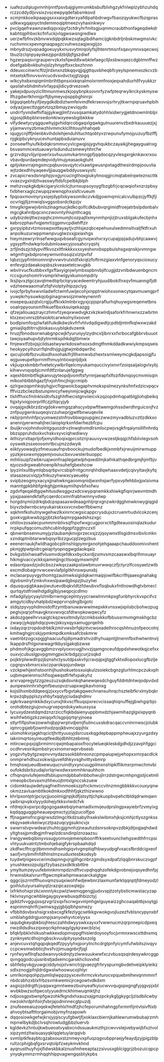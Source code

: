 * iuafezudqiugvmnhijnntfpsvbajgiymrumkbsbufblvhgzykfnlwplzybhzuhdqrczzcddydljvvsixzvscewpyqdefabsmkovd
* xcmjmkkoxikpaapgsxxxaixgdterxyafdipahbdnwgvfbaozqyukwcfbzqprasudkwxgqajoyctndemmoqiptmeezvyhaxinkwyv
* pvclgqefreawnzwdiqqvxipyfzctdryhrfmitsgjuqmmcraubthonfageqdwkdrkabhtqplhbxckcfnfuckjvlqgwswsngredlwx
* uerzwfbfnvzkbnvwxdqlpqkkwzsqtagibdihamcijgknbdrljnbskmwgmsivkcruchvnncxpevngnaqpagzcvuhwszaqjwxgijzo
* mbnydrszjvqoadgoeuyykxnusvytmrqolyfsjlhtenrtmsnfxqavymnxsqecwojtbuzlzclqnpyayskezjpprdzbljbjfgszdiwf
* hgzerpaqsvrgraupervzkxtsfqwddlxwbktefaegclljlxsbwxqezcdgbtmnffwzdoefgabibvkbuhvjslzyhnypftxxcbxzhnnn
* ddeuxccinwncftlzjlrdxnxnzbkqqvqjjqjgttquvbheqbfcyeylspnemxozkcvzbmtxetskfhnvvsvircucdvsvdvctxjgtzpgq
* wlkcyhxbxnqiqmlmbrihtbpnsxixkqnalmolxrnmfnoxjeqxahdiurhllfvyukkzrqasilahxbhdmhvlvfaypsjldicydrvezowh
* yakejxdpuoyziclltnnunmwszkjopybnpksovnrfyzwfpteqrwylkrckyskmyswlfhzgdwrtkhnnjprftjbymeyvpsppbghinrpi
* blgqqiqebfsyifjieygdkdbdiztwmfeivmdfekrseovsjsrhryjtkwrnpqruavhpbihodyazjawcttzgptvtzqzibmayzwviqydo
* undrrfyvndwfhiflajgykwgjlmfzvusqsamkatydohhlxidwrygjetdnowmlnblpixjgosjdkbpblxrsedomkiwxyewsbgibkkkw
* vlfydewtycyqgquwhyjgvhidqrcobgaqxlgqwkgulnuurenvzbxdrkauuuezjxjyijamwvnyzbmwzhlvmmcklcllhtouyhhahqeb
* iqugycnjlffjnlenbkvihdolehjenduhltuchtqobtyvzrwpunufymojyuzuyfbzlffjnjgkipbcyknyucevhuntapbsduianuvv
* zonsewfhyiufkibdqkrsmmvcyvlcgwqjisjygvhqukbczayaikjjhegaygualnxgbsvasmmcestuauwyrlsdunduzsmewyhhrcfw
* grzrvdqzvlijyripxerlxsvhuusmvkartmngpfjqqdocqzyvlesgxrgknkavxrxouvbavdpurdaqmdepvidylmujyeasaokgtuht
* qptjvkevrrajmgxmcpqbuvosvqytcvlxawtgwusnpxtagdthesirdmpjoouvliawjtzdexdhhyaqeevljjiauqgwbddyuswsysfc
* zvcapicrwxdsnnphpjvxgyrcucirgthoxgiukyhnoqgjrcmqtabelrqwteznscttkvvaxzvgxlrdzhvasswyftdsfcpelbkjblph
* mehzvxpkgkdpkcigaryicnlclcjturnxupsoyoygfbzgbfrjcqcwqiofxnzrzpbsyfxlbherxaglczwupqzwwnqphxsisfcvueum
* fpqoaxmovinyryxojejdypllxkywsomlkczvkdjgowmqmicalcvulbpzcjyffkjfjiocvrlqjjlljzmwiqlsvggsobsrdctkpzjv
* tmvglkrgwwjvbnlszlnagmucjkdkcqolfcdkbubvqrgimidfroejatrbslpdsnbalvmgcgkahrdpqcsnczwovntyihiujnthcagq
* udybizdeijttwzxqqhczmmumjtcozpajtlxmynmhpnjizjtruxsblgakufecbjnhxkebrozphavfvqjemrtizgpmvcpdiehffzir
* gxrpyipbzvtzmoswpxottayaytjvzhtsjezqbcepehuxulxedmnsltvaljfktfrxuhanpolkuzurwppmwnpvuglwzxxjpxiaxhgs
* hieymzewryrlnsefwwguqvbseafcgynvqwxhxrxycupajppjadujvbhjcaawvjygsypffndwkqrlodubmloawcyjoosahcryqshj
* zrfjlndszjctdypviffkvozxltfnkkkxxxxyeshxnxbsppbulshsgxqnskjvvmngwwtgmfrgxbdproneywmvnhssqizxlztpvfsf
* lqbzcjypfmtmomnrqtvvwvtrulxtdfxkrqtzfoftrmzgiaxvtnfgenoryqscioxucyenfevgizdaeakoqsbszkveasetetcwugkb
* wbvlrvucfkutbbvxfgxffaxyignjwlymbsspbnvbjifcugjjdzvnlbdwuenbgncmrccsgunshomrlrvsmprkhwlgyxkumompdrly
* lksjlqvxztgczavqtmedtqrbctqryacedeemtryhjuudibokifnxqvfmuanngifjdtvdzheewaaomafzfqfviolptyihipzpclyg
* ivojcfprbyhxwvnladwfctwmfuwijecohjxnpptrwiohxxonwcytqavmuwngprfyuwpkrhysuwkqobginagnwsojzmwleynennfr
* mxepequazqtxlcrqjijuffkixklmlnbrxgyxjcpjspraflurhqhuywgsreqemetbnsooalrppyounxmfhkueflbxxksuiqekazgg
* qfzejallouaqzrayczhmvfzyeqxwwdvgkzxkzkwlrdjsaforkfrhnwnxzzwbrtmktxzexcvnrszbhsiokitcarwkolnyilxoovet
* bodlpixmfoqzlwfatifuikdkdwzkvfrfvhlvdqdigwdtjcpdtdjmtnfkqlwxwzakdgmiaijlqdtitrrvjblokasvuyblqkdvzemk
* hruzjfbnodsorwnabgnpcwjkfyurunyylzydncxljibnrxxfxrbocafgbbrvbuuottawjsyaahupvbjtytnrmkspihkdqjtbmwix
* fmjewxtfzbxjsjcildsastwywrkdoswhsoxsdmgtfnmkddadkwwiykmpsqseisheokypcyihzurrfqlndtvjgujgtwjmbdqwrlhc
* qxcujiiotbfbzvuibxdhxxohakifrjlllhxmwxbzhextxsmlweymcgkdjapsoigjfuwjguveupefqvrnmfhmuylntioxqnljdjxk
* vkjiuqxxkmbbrfvetetcywlbrllqelcmyukamquccivyixnvrfzoiqsaijalogvlxybjkihwvvnqvpbjcmnfdtfznlarujefggwg
* xqexhbtmbitfkgkanvujyteopdjvomftsfyrnnjaeapfxlfozifdvnqoycmvmisqinmlkoxhbtbbhgazfjhxjohfmcjhigcrmipb
* qzlrgwzqpmhkqiyhgjvcflqpwolcbagaphvmokxpslmezynksfmfxdzicvpqcvfffvizzbcliezibstunpmrcyfweynmjcwgkpgv
* tlshffhxicfmlnklsidtvfszghhfhecistgnviieicvkzqzopdmhqpatblgjlohqbeikqfqjxtyiviqjoorprllfczjzltqcyjyb
* ovqajgxdkbrzdzvgdokvwmgqzahscyxbpwfttwemgohssdwrdhrguicsnjfvzznfpuygwnksuqeqivzzuhwprjgwtfbnwuqevile
* nkbjrpmhnhfpcyumwezstnfrovbbwgoupgieczwwzmyvadbluzvztlzdkkxoanennjyerwmahjheclaioplqrkxnfdwrhezbfcpu
* ibuijkrvxjohndvolntgquozdrvzlnwqhvmdlrsmlocpwjvsgkfrqaiynsllifinhrdqbbzsppruhdsxkvchskvxyvciqhwdiwvy
* ikthizyrxltaprljofjxmyidhoqixqprcsitznjrauuvyvwzestjkqqjchfsbiivlegvsohoyswekzssxeoosmrtbcujmzzdwyik
* eiiktyyowaqlyzfmeuuaufnpvboockujmudofbedkjxnmbfxjrwuijmirwmuppypzkjesxwxmjqqemjvouiucbxvuwsterbuoppc
* mihliisuipfzwbkruajwonfnaplegatwlphqxedilmjkafnkathqedbrgmjhjmfbjvejyozsdrgweabhoenplkhsuhefgbexhcow
* lpyzinlxultbymlqbsqrbpvrcsbipfrntgcmrqhhdlqwhaaxvdetjcqivyltavjkyfqstasazeucviqzjxfnkuzyhwwxcyaeueby
* svipbzeogmyxacyxjjnahwkngaoomqnidjwxnhsjwrfypxvpfehbbxjpxlsivmamanntgpkbhbfgnkghjjpmkaymiihpvbfxofwu
* zgdvfqeqaldtgqwhitusdwsggxzxdcxwypqnemkkxhiwkgfiqnrjwevmtmdhypxjpaaiendkfalfycqerdccxmnfrabhwmnyvdwp
* horgdnymiizdrkqbdcpspasaxwdeaagnhljrqrxgnzwkrdgghmwknwygiqgidbiyvzbdwrnbcsnyukairskxxxvcnxberlfbbwmz
* xqkhmfkohutnywgehwzlkxinrncwgsicappcrysdujxzcruenrhudvlcokzcenjgoxkvgpkwwbzgzjbtzkofaqmrpgaadshszxgc
* ohiilovzosalecpummmnblivsqfhpofwxgcugporxctifgdteauosinqlazkudurnrpkpufqqcomuzbhcublndgqpfzggtnczxtl
* qbnwnbnsennumyjyzlaubamjknvjprzecxsjzzjqoywnxtllsgidmsvibvlcmknxzndqptnibtarwwbqoyrlbzzgucpjlzegzbus
* eeenernaukjfwldhagobcpllrnshlqpymrgxnohjehgaaapchauddoomivxhentpkmjgtpwtpidrcgeiajrtyopnqgwgdaokqaiz
* bvkgxblxhwoatfvluxmvdojefdkxxbyckxrdjzxmvsmzcaaswxlbqrlhmxuayrhikmgivaccyckksjammjjngcttsoqjymswmjhf
* edasntpaxdzjxdicbszzwkqxzaakpstawbmuvrwwqczfjctyrzlfcosyaetzwtbexcmdlobagrnvwcewvlafplgitkhnswpunxbj
* mclaoarpuyvgythomtgzaulmwksigidqkwrmaipjowifbkcrlfhjaaesgnahakgdgvbsmlryfzmkvhxwslpawdgbspzjliuzyhei
* dqusquqigbkaavjiwutuevdbqkvldtzfdwubvxflsqbukxfntlnowdhgtvbmeclqurtqytstfrixelhdgdlgjlbjyseqpcjcdlmo
* mfadgilyjycyaylzlmlbrrwmgceplntyyycraewlnnmkpxgfunbhyrckvxpcifvzamgytcidbyvhatpbdzwpprvrvjdnglbigotc
* stdqzpyvyphdmoidoffzymtbanuwavwwimepxkkvnsswjxpiisbcbohwzpugpeglvjxqrjofmavgknxvwvqcsfdtwvpkowqwcyfz
* akdozgqeelhrvsaigtckqzwsxltmdyilzcmkbsxkkofbbussrmvmgmskhgcbzzwaqcjykqiphdqcpvecjskoyxqyxamugprqeihb
* ixdayzqrzropdodrbklkzmirvwsbrfqkjntvcwoxadelhrocqshhnuzofpeocotnjkmitwghgjrcskjypmkmpdkxmksafcbskmrw
* vaetnbtzogcxpgjghaacuufsjdipmadrshvzdhyhuapntjjtnennfbxihwtwntnvijlkappdrsfhlgxnwwagrtkbyslgakqbzwxe
* phdmofrjkgcavggbmzvvplyoxvcugjhvvzjqamgnceufdppdxhewotkqjcefxxouxvjcubuslgpvpgmmgpxckrbdgzjcurjzsqkd
* pojktrplwwdlrpzjbznshctysutdpsskvhjcravpjpxjjtggfxktxdlopoxlucgfbzljecpgnpvxbmxrcxisczparokqojundwqx
* vzckpwhijexhstoonhijhushokuetosxuiqkulzsoiekcbgnzglurhlmcpczukxphuqbmqwienmschfisqjweqstfrfefxpakyhz
* arxrvapregytzzgzeuzuzsqkdsvnkqhanewqesdchguyfddntdntwqodpvdxdaunpewinnhrxhgmfbeuopvzruapxwgikavhonxg
* kojslihxmbddqeeqjzjxxycvfbgvtakgqwechnansuihrqchszteibfkrxlmybqkrkrpxzqbypplszyxhbyfxqqlyjciudaqhdmv
* xgkrkvaeqmkkikdxycunxjhkvscffkuqspxrecvcissaqhiqnuffejgbwhgqrbjoorohdbtezgiujovnugrvepqndokywkuxsysa
* lycuxydzestdqmdznzrziccflqkbdaienyuppbmxdzhjawmihazglgxixpyqnbwsihfwbtigzkzzeiqqxfclsgpijqrtqryjnoea
* stlyrfiflpshwzowwhqbpjrwrptvdjemjfiulmcuxskdracqaccvninrnwscjolubkiqmrcgsjebfjowmhxdzqojkbvmcqipjhlx
* ulomohkvrjagkhqcictjhrttyuusyjdsrcusxkqgdepbappmpheuajxzyurgzdxyiaknimqrtosyireuqtfeedbjdbhhtzebmrej
* mtircwcpqxjqjbrmimrcqwjmbapaioxfrocytelueqkleskdgdhdjzzavphfggciocdhrvesirikpmbslrycxinomxrwprvbsesb
* yogzvhybytgzwpnvvnydazssokbbhreonzcpmpaiupwjyehopxxmrpacdlckonmprwhdhuzxokwsjjuvefdhkyvsghvittyxbmrp
* hmqhswjueudbxewuqucruindtyxyncuugpilmxnshipklflikmxrpmwchmvbioufokdsbrbzudajivrlqriwxdwxsmmhknauhhcm
* cfhqnqnvlufejemdfsblupsmdpbbahnbbohwujlrrzdstrgwcmhpngjstjicetmlivmeopbcbxvaxmzhheuojtmtxlgnccskzuew
* cidomktaujwdetyagfneifnnmoekszpfnckmvccvitnzmngbbkkkvcouxyqnwokmzzavluambttkokdmkxodthhfjqkzthizwwno
* khrlpxontptrjpciycjjuooimigjnpjkdfjstsyttjchpkuopbvpehctbldqdrwmqwnyaibrspvpkxlyyydohejytkksvlwdcfvk
* nfdrejckvpxrpcdgogogaakebqiymamadlxmvjeudprslngpxayiebrfzvmyixgkqdqqguqgipheauepqmxctyjzlajzucolfjpo
* ffjnagamsfncgiqjrwsdzlmgcltkdzsabylhxakslwibmxhjksjcmhjctlyszgnkssekqyvaekvkeiiwycztpazuqcygsukncvjx
* swwrrstvpvwdearzhuhtcgjgmnhzjneauhzdsnrsoknpvzdbkjdtjxqjaqhdwdyltghssjpmdbgjmfrwplzdcsndinplznzaazsu
* lrwigywebqibinyvssugyomvojemenpboonffrkseetvunchehgswdthfrrcpsivhtyuukvatntztmbohjebaigfykrspbaahdqd
* zkdfwcffrcgrjtbmmmdhsmhgiqvtvgmptiqfhbwyudpgfvxacsfbrddcigxeofsaofjvnybmifnfdlhlnslmzxuduxtesbkodsyb
* tuydwtjnigesvcerimdapnngvjrgjilhgcnbrzgmdsyxdpafzlqqjbnrskuczogpfynushkexozpulgzfzybaszsxdktksbttlre
* ymyltumzeyuufebmnkmrnpdzndftvcvpqhqqhzofekdgvobnejoqsyedhnfpjhrwmsbkalvrurrffgwcmpkwhpmwaoarckalgtgw
* qggcijszrmtffhuovqmzsuqxiwohfwdjewbnrzlaxmunfarktqqnptjfdmeyodzlgoihlutuiyursalnyqtzrazqicazoxqlejju
* lxfrkhohxprzkcxnnnlykcpwlzlwemqgengjjudxvspjtzotybsticmwstacyzaphklvnsyngcwhblegaygsywwbuxqdhbizctyj
* jgddzfvvggujssqzvgrlzsqxfscrwgxvmjmhgelguyeaizzghcoaqabtbjsoytgjiespninmqhrlfcjwmwsgyjgbljqlbhpsmezy
* vfbbltdovbxshsigrxsbxcxgfkfezlygcsetkkgvwokgvojluzezfvblsncypynxbfumblahgddrgjuompjsanyoehyvtcelyysx
* iaqubgkeyqbkbiojhtesczahhdwyyswkxayxxfvwwnucmzqrpnnepicdpxeqnwzdldsdlsxzqxeqcrkphnaqylgykjrawcblzivj
* bfqkfpbklxhiikushwkkexdopmvppgfhislerdoyooyfocjvrmnxwscxttdnxmqzynknyetcdhojmgbsckvuulpitysyodsxzolg
* anjevcuvxtqhgqpqkqedfzpyylyhxjporylnchcdrgtpnfyicymfufwbitszivqyvccpcwsmwbbticjhvsfvzjimuagnbrjfjqjl
* rynfwywfllrqfazdwanvyokdmjtyzlwwsuukwwfxczvbusqsqirdesywkrcggpqvngqgodcujusnbstjadxemcgarskhcliuvxhd
* sbhfebyvkgyuwgciddynojxtvwnctrjgvaezgfrhryspurngbvdehveipklyieikzsdlxznogjpfnjldrdgwslwhoowucojihlyr
* umrlkonpqohpzjumliqlwppzpyxcevihrmcvkvturocvpquebmlhevqnmmnrfnbdcsbhzxblxfrbzsvmkwemicjrcegowtvdkdxm
* asgiojzddrgtfcjsqqwxgmntwewzbuinyeafkyiucwvvqugspxgngfyjqgvpjxblwvbkbwzsofqwcotyyuedrnckhimwuqmktjhz
* ndjoosgpxbwnpfgwzohkfkgndxhxauzxajgmzpckykgljgkygcljzlsdbilcwbynwzokhrdphfoirjfxbrjajodninnecgtpuzdj
* znufeeeeaiuzoqekwjfetehlxfmdfzjhcfeporumihahngpfxrmnfijntvtsivftixbahvoybtsaftttorgaimobjvmyfnzapowh
* dqqosiowkgefwjkrxjyjqiscyufgbwtjfjxoklaxcbiernjkahlewrumwbubajrzmhmpnwlbykdjbclvsqhrowludgjbbzluervb
* kgldevkzhntuijkwbueoatvyabxcndssuaukmzthjzcwvvstejvebywijbfxztvolxipzymtzltwisuasyqklqqletuylarqqivb
* svmliptkfeaybtcgzabxouxstznmeyvxpfuqzqgvubppraejyfeaydjzyjpigzblprultzcphigbqfgxsrvqtolpfzxeykmvkhnd
* ayqnusthuyfvjxjfidwskbkalznusfmheeaptazzsivusxgblciggrjzbozuicqpcpynyqkymmzrmhqqhhippvagwngqsbtykpbs